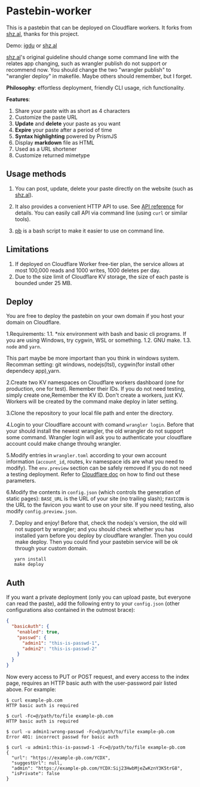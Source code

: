 # Pastebin-worker

This is a pastebin that can be deployed on Cloudflare workers. It forks from [shz.al](https://github.com/SharzyL/pastebin-worker), thanks for this project.

Demo: [igdu](https://igdux.top/) or [shz.al](https://shz.al)  


[shz.al](https://github.com/SharzyL/pastebin-worker)'s original guideline should change some command line with the relates app changing, such as wrangler publish do not support or recommend now. You should change the two "wrangler publish" to "wrangler deploy" in makefile. Maybe others should remember, but I forget.  

**Philosophy**: effortless deployment, friendly CLI usage, rich functionality. 

**Features**:

1. Share your paste with as short as 4 characters
2. Customize the paste URL
4. **Update** and **delete** your paste as you want
5. **Expire** your paste after a period of time
6. **Syntax highlighting** powered by PrismJS
7. Display **markdown** file as HTML
8. Used as a URL shortener
9. Customize returned mimetype

## Usage methods

1. You can post, update, delete your paste directly on the website (such as [shz.al](https://shz.al)). 

2. It also provides a convenient HTTP API to use. See [API reference](doc/api.md) for details. You can easily call API via command line (using `curl` or similar tools). 

3. [pb](/scripts) is a bash script to make it easier to use on command line.

## Limitations

1. If deployed on Cloudflare Worker free-tier plan, the service allows at most 100,000 reads and 1000 writes, 1000 deletes per day. 
2. Due to the size limit of Cloudflare KV storage, the size of each paste is bounded under 25 MB. 

## Deploy

You are free to deploy the pastebin on your own domain if you host your domain on Cloudflare. 

1.Requirements:
1.1. \*nix environment with bash and basic cli programs. If you are using Windows, try cygwin, WSL or something. 
1.2. GNU make. 
1.3. `node` and `yarn`. 
  
  This part maybe be more important than you think in windows system. Recomman setting: git windows, nodejs(ltsl), cygwin(for install other dependecy app),yarn.

2.Create two KV namespaces on Cloudflare workers dashboard (one for production, one for test). Remember their IDs. If you do not need testing, simply create one,Remember the KV ID. Don't create a workers, just KV. Workers will be created by the command make deploy in later setting.

3.Clone the repository to your local file path and enter the directory. 

4.Login to your Cloudflare account with comand `wrangler login`. Before that your should install the newest wrangler, the old wrangler do not support some command.
Wrangler login will ask you to authenticate your cloudflare account could make change throuhg wrangler.

5.Modify entries in `wrangler.toml` according to your own account information (`account_id`, routes, kv namespace ids are what you need to modify). The `env.preview` section can be safely removed if you do not need a testing deployment. Refer to [Cloudflare doc](https://developers.cloudflare.com/workers/cli-wrangler/configuration) on how to find out these parameters.

6.Modify the contents in `config.json` (which controls the generation of static pages): `BASE_URL` is the URL of your site (no trailing slash); `FAVICON` is the URL to the favicon you want to use on your site. If you need testing, also modify `config.preview.json`.

7. Deploy and enjoy! Before that, check the nodejs's version, the old will not support by wrangler; and you should check whether you has installed yarn before you deploy by cloudflare wrangler. Then you could make deploy. Then you could find your pastebin service will be ok through your custom domain.
```
   yarn install
   make deploy
``` 

## Auth

If you want a private deployment (only you can upload paste, but everyone can read the paste), add the following entry to your `config.json` (other configurations also contained in the outmost brace):

```json
{
  "basicAuth": {
    "enabled": true,
    "passwd": {
      "admin1": "this-is-passwd-1",
      "admin2": "this-is-passwd-2"
    }
  }
}
```

Now every access to PUT or POST request, and every access to the index page, requires an HTTP basic auth with the user-password pair listed above. For example: 

```shell
$ curl example-pb.com
HTTP basic auth is required

$ curl -Fc=@/path/to/file example-pb.com
HTTP basic auth is required

$ curl -u admin1:wrong-passwd -Fc=@/path/to/file example-pb.com
Error 401: incorrect passwd for basic auth

$ curl -u admin1:this-is-passwd-1 -Fc=@/path/to/file example-pb.com
{
  "url": "https://example-pb.com/YCDX",
  "suggestUrl": null,
  "admin": "https://example-pb.com/YCDX:Sij23HwbMjeZwKznY3K5trG8",
  "isPrivate": false
}
```
